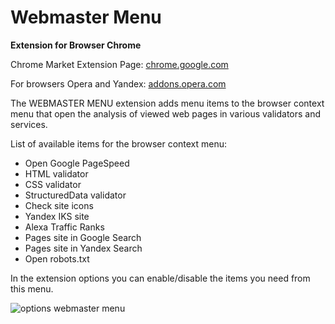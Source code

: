 # Webmaster Menu

**Extension for Browser Chrome**

Chrome Market Extension Page: [chrome.google.com](https://chrome.google.com/webstore/detail/webmaster-menu/bjnkfhenfiekcfbkgpkblcbldphjkldc)

For browsers Opera and Yandex: [addons.opera.com](https://addons.opera.com/ru/extensions/details/webmaster-menu/)

The WEBMASTER MENU extension adds menu items to the browser context menu that open the analysis of viewed web pages in various validators and services.

List of available items for the browser context menu:
- Open Google PageSpeed
- HTML validator
- CSS validator
- StructuredData validator
- Check site icons
- Yandex IKS site
- Alexa Traffic Ranks
- Pages site in Google Search
- Pages site in Yandex Search
- Open robots.txt

In the extension options you can enable/disable the items you need from this menu.

![options webmaster menu](https://lh3.googleusercontent.com/CAkrXGVBgZH_-7PKzK9338vZetA4AyMwFIat5CPfhljydx6oZojDP4E3ZLTYOZZJt8JUrcSr-w=w640-h400-e365)
